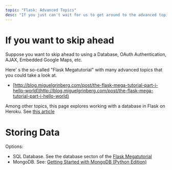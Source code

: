 ```yaml
---
topic: "Flask: Advanced Topics"
desc: "If you just can't wait for us to get around to the advanced topics"
---
```


# If you want to skip ahead

Suppose you want to skip ahead to using a Database, OAuth Authentication, AJAX, Embedded Google Maps, etc.

Here' s the so-called "Flask Megatutorial" with many advanced topics that you could take a look at.

* [http://blog.miguelgrinberg.com/post/the-flask-mega-tutorial-part-i-hello-world](http://blog.miguelgrinberg.com/post/the-flask-mega-tutorial-part-i-hello-world)

Among other topics, this page explores working with a database in Flask on Heroku.  See [this article](http://blog.miguelgrinberg.com/post/the-flask-mega-tutorial-part-xviii-deployment-on-the-heroku-cloud)


# Storing Data

Options:

* SQL Database.  See the database secton of the [Flask Megatutorial](http://blog.miguelgrinberg.com/post/the-flask-mega-tutorial-part-i-hello-world)
* MongoDB.  See: [Getting Started with MongoDB (Python Edition)](https://docs.mongodb.com/getting-started/python/)
